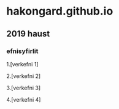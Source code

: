 # hakongard.github.io

## 2019 haust

### efnisyfirlit


1.[verkefni 1]

2.[verkefni 2]

3.[verkefni 3]

4.[verkefni 4]
